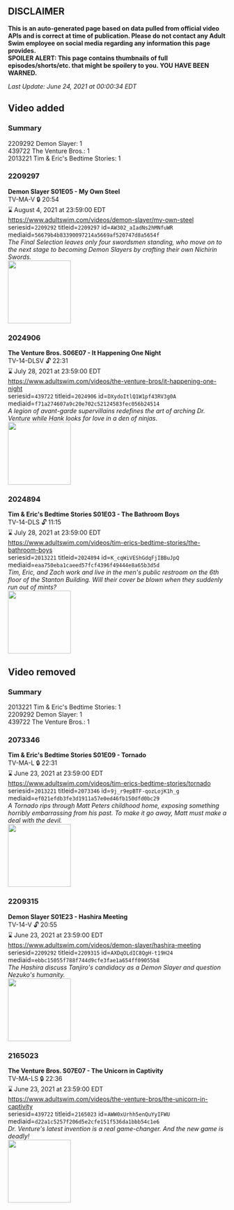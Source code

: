 ## DISCLAIMER
**This is an auto-generated page based on data pulled from official video APIs and is correct at time of publication. Please do not contact any Adult Swim employee on social media regarding any information this page provides.**  
**SPOILER ALERT: This page contains thumbnails of full episodes/shorts/etc. that might be spoilery to you. YOU HAVE BEEN WARNED.**  

_Last Update: June 24, 2021 at 00:00:34 EDT_
## Video added
### Summary
2209292 Demon Slayer: 1  
439722 The Venture Bros.: 1  
2013221 Tim & Eric's Bedtime Stories: 1  
### 2209297
**Demon Slayer S01E05 - My Own Steel**  
TV-MA-V 🔒 20:54  
⌛ August 4, 2021 at 23:59:00 EDT  
https://www.adultswim.com/videos/demon-slayer/my-own-steel  
seriesid=`2209292` titleid=`2209297` id=`AW302_aIadNs2hMNfuWR` mediaid=`56679b4b83390097214a5669af520747d8a5654f`  
_The Final Selection leaves only four swordsmen standing, who move on to the next stage to becoming Demon Slayers by crafting their own Nichirin Swords._  
<a href="https://media.cdn.adultswim.com/uploads/20191022/thumbnails/2_191022155152-DemonSlayer_005.jpg"><img src="https://media.cdn.adultswim.com/uploads/20191022/thumbnails/2_191022155152-DemonSlayer_005.jpg" height="144px" /></a>
### 2024906
**The Venture Bros. S06E07 - It Happening One Night**  
TV-14-DLSV 🔓 22:31  
⌛ July 28, 2021 at 23:59:00 EDT  
https://www.adultswim.com/videos/the-venture-bros/it-happening-one-night  
seriesid=`439722` titleid=`2024906` id=`DXydoItlQ1W1pf43RV3g0A` mediaid=`f71a274607a9c20e702c52124583fec056b24514`  
_A legion of avant-garde supervillains redefines the art of arching Dr. Venture while Hank looks for love in a den of ninjas._  
<a href="https://media.cdn.adultswim.com/uploads/20210106/thumbnails/2_21161415460-venture_608_dup_20160418.jpg"><img src="https://media.cdn.adultswim.com/uploads/20210106/thumbnails/2_21161415460-venture_608_dup_20160418.jpg" height="144px" /></a>
### 2024894
**Tim & Eric's Bedtime Stories S01E03 - The Bathroom Boys**  
TV-14-DLS 🔓 11:15  
⌛ July 28, 2021 at 23:59:00 EDT  
https://www.adultswim.com/videos/tim-erics-bedtime-stories/the-bathroom-boys  
seriesid=`2013221` titleid=`2024894` id=`K_cqWiVEShGdqFjIBBuJpQ` mediaid=`eaa750eba1caeed57fcf4396f49444e8a65b3d5d`  
_Tim, Eric, and Zach work and live in the men's public restroom on the 6th floor of the Stanton Building. Will their cover be blown when they suddenly run out of mints?_  
<a href="https://media.cdn.adultswim.com/uploads/20210107/thumbnails/2_211784448-tebs_103_dup-20140909.jpg"><img src="https://media.cdn.adultswim.com/uploads/20210107/thumbnails/2_211784448-tebs_103_dup-20140909.jpg" height="144px" /></a>
## Video removed
### Summary
2013221 Tim & Eric's Bedtime Stories: 1  
2209292 Demon Slayer: 1  
439722 The Venture Bros.: 1  
### 2073346
**Tim & Eric's Bedtime Stories S01E09 - Tornado**  
TV-MA-L 🔒 22:31  
⌛ June 23, 2021 at 23:59:00 EDT  
https://www.adultswim.com/videos/tim-erics-bedtime-stories/tornado  
seriesid=`2013221` titleid=`2073346` id=`9j_r9epBTF-qozLojK1h_g` mediaid=`ef021efdb3fe3d1911a57e0ed46fb150dfd0bc29`  
_A Tornado rips through Matt Peters childhood home, exposing something horribly embarrassing from his past. To make it go away, Matt must make a deal with the devil._  
<a href="https://media.cdn.adultswim.com/uploads/20210107/thumbnails/2_2117845426-tebs_202_dup-20151028.jpg"><img src="https://media.cdn.adultswim.com/uploads/20210107/thumbnails/2_2117845426-tebs_202_dup-20151028.jpg" height="144px" /></a>
### 2209315
**Demon Slayer S01E23 - Hashira Meeting**  
TV-14-V 🔓 20:55  
⌛ June 23, 2021 at 23:59:00 EDT  
https://www.adultswim.com/videos/demon-slayer/hashira-meeting  
seriesid=`2209292` titleid=`2209315` id=`AXDqOLdIC8QgH-t19H24` mediaid=`ebbc15055f788f744d9cfe3fae1a654ff09055b8`  
_The Hashira discuss Tanjiro's candidacy as a Demon Slayer and question Nezuko's humanity._  
<a href="https://media.cdn.adultswim.com/uploads/20200317/thumbnails/2_20317163932-DemonSlayer_023.jpg"><img src="https://media.cdn.adultswim.com/uploads/20200317/thumbnails/2_20317163932-DemonSlayer_023.jpg" height="144px" /></a>
### 2165023
**The Venture Bros. S07E07 - The Unicorn in Captivity**  
TV-MA-LS 🔒 22:36  
⌛ June 23, 2021 at 23:59:00 EDT  
https://www.adultswim.com/videos/the-venture-bros/the-unicorn-in-captivity  
seriesid=`439722` titleid=`2165023` id=`AWW0xUrhh5enQuYyIFWU` mediaid=`d22a1c5257f206d5e2cfe151f536da1bbb54c1e6`  
_Dr. Venture's latest invention is a real game-changer. And the new game is deadly!_  
<a href="https://i.cdn.turner.com/adultswim/big/image-upload/thumbnails/thumb-2_image-154222215524813.jpg"><img src="https://i.cdn.turner.com/adultswim/big/image-upload/thumbnails/thumb-2_image-154222215524813.jpg" height="144px" /></a>
